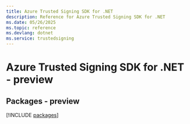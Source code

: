 ```yaml
---
title: Azure Trusted Signing SDK for .NET
description: Reference for Azure Trusted Signing SDK for .NET
ms.date: 05/26/2025
ms.topic: reference
ms.devlang: dotnet
ms.service: trustedsigning
---
```

# Azure Trusted Signing SDK for .NET - preview
## Packages - preview
[!INCLUDE [packages](trusted-signing-index.md)]